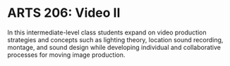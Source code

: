 # ARTS 206: Video II

In this intermediate-level class students expand on video production strategies and concepts such as lighting theory, location sound recording, montage, and sound design while developing individual and collaborative processes for moving image production.